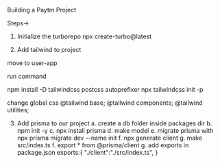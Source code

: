 Building a Paytm Project

Steps->

1. Initialize the turborepo
    npx create-turbo@latest

2. Add tailwind to project

move to user-app

run command

npm install -D tailwindcss postcss autoprefixer
npx tailwindcss init -p

change global css
@tailwind base;
@tailwind components;
@tailwind utilities;


3. Add prisma to our project
    a. create a db folder inside packages dir
    b. npm init -y
    c. npx install prisma
    d. make model
    e. migrate prisma with npx prisma migrate dev --name init
    f. npx generate client
    g. make src/index.ts
    f. export * from @prisma/client
    g. add exports in package.json
        exports:{
            "./client":"./src/index.ts",
        }

